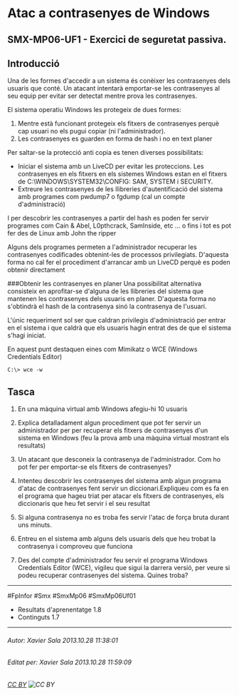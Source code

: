 # Atac a contrasenyes de Windows
## SMX-MP06-UF1 - Exercici de seguretat passiva. 
Introducció
----------
Una de les formes d'accedir a un sistema és conèixer les contrasenyes dels usuaris que conté. Un atacant intentarà emportar-se les contrasenyes al seu equip per evitar ser detectat mentre prova les contrasenyes.

El sistema operatiu Windows les protegeix de dues formes: 

1. Mentre està funcionant protegeix els fitxers de contrasenyes perquè cap usuari no els pugui copiar (ni l'administrador). 
2. Les contrasenyes es guarden en forma de hash i no en text planer

Per saltar-se la protecció anti copia es tenen diverses possibilitats: 

* Iniciar el sistema amb un LiveCD per evitar les proteccions. Les contrasenyes en els fitxers en els sistemes Windows estan en el fitxers de C:\WINDOWS\SYSTEM32\CONFIG: SAM, SYSTEM i SECURITY. 
* Extreure les contrasenyes de les llibreries d'autentificació del sistema amb programes com pwdump7 o fgdump (cal un compte d'administració)

I per descobrir les contrasenyes a partir del hash es poden fer servir programes com Cain & Abel, L0pthcrack, SamInside, etc ... o fins i tot es pot fer des de Linux amb John the ripper

Alguns dels programes permeten a l'administrador recuperar les contrasenyes codificades obtenint-les de processos privilegiats. D'aquesta forma no cal fer el procediment d'arrancar amb un LiveCD perquè es poden obtenir directament

###Obtenir les contrasenyes en planer
Una possibilitat alternativa consisteix en aprofitar-se d'alguna de les llibreries del sistema que mantenen les contrasenyes dels usuaris en planer. D'aquesta forma no s'obtindrà el hash de la contrasenya sinó la contrasenya de l'usuari.

L'únic requeriment sol ser que caldran privilegis d'administració per entrar en el sistema i que caldrà que els usuaris hagin entrat des de que el sistema s'hagi iniciat.

En aquest punt destaquen eines com Mimikatz o WCE (Windows Credentials Editor)

    C:\> wce -w


Tasca
----------

1. En una màquina virtual amb Windows afegiu-hi 10 usuaris

2. Explica detalladament  algun procediment que  pot fer servir un administrador per per recuperar els fitxers de contrasenyes d'un sistema en Windows (feu la prova amb una màquina virtual mostrant els resultats)

3. Un atacant que desconeix la contrasenya de l'administrador. Com ho pot fer per emportar-se els fitxers de contrasenyes?

4. Intenteu descobrir les contrasenyes del sistema amb algun programa d'atac de contrasenyes fent servir un diccionari.Expliqueu com es fa en el programa que hageu triat per atacar els fitxers de contrasenyes, els diccionaris que heu fet servir i el seu resultat

5. Si alguna contrasenya no es troba fes servir l'atac de força bruta durant uns minuts.

6. Entreu en el sistema amb alguns dels usuaris dels que heu trobat la contrasenya i comproveu que funciona

7. Des del compte d'administrador feu servir el programa Windows Credentials Editor (WCE), vigileu que sigui la darrera versió, per veure si podeu recuperar contrasenyes del sistema. Quines troba?

---

#FpInfor #Smx #SmxMp06 #SmxMp06Uf01

* Resultats d'aprenentatge 1.8
* Continguts 1.7
---

###### Autor: Xavier Sala 2013.10.28 11:38:01
###### Editat per: Xavier Sala 2013.10.28 11:59:09
###### [CC BY](https://creativecommons.org/licenses/by/4.0/) ![CC BY](https://licensebuttons.net/l/by/3.0/80x15.png)
